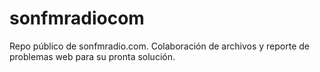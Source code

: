 # sonfmradiocom
Repo público de sonfmradio.com.
Colaboración de archivos y reporte de problemas web para su pronta solución.
